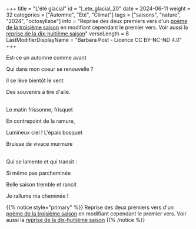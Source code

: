 +++
title = "L'été glacial"
id = "l_ete_glacial_20"
date = 2024-06-11
weight = 32
categories = ["Automne", "Eté", "Climat"]
tags = ["saisons", "nature", "2024", "octosyllabe"]
info = "Reprise des deux premiers vers d'un [poème de la troisième saison](../3_troisieme_saison/est_ce_un_automne) en modifiant cependant le premier vers. Voir aussi la [reprise de la dix-huitième saison](../18_dix_huitieme_saison/saisons)"
verseLength = 8
LastModifierDisplayName = "Barbara Post - Licence CC BY-NC-ND 4.0"
+++

Est-ce un automne comme avant

Qui dans mon coeur se renouvelle ?

Il se lève bientôt le vent

Des souvenirs à tire d'aile.

 \
Le matin frissonne, frisquet

En contrepoint de la ramure,

Lumineux ciel ! L'épais bosquet

Bruisse de vivace murmure

 \
Qui se lamente et qui transit :

Si même pas parcheminée

Belle saison tremble et rancit

Je rallume ma cheminée !

{{% notice style="primary" %}}
Reprise des deux premiers vers d'un [poème de la troisième saison](../3_troisieme_saison/est_ce_un_automne) en modifiant cependant le premier vers. Voir aussi la [reprise de la dix-huitième saison](../18_dix_huitieme_saison/saisons)
{{% /notice %}}
